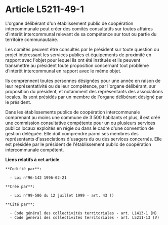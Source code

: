 # Article L5211-49-1

L'organe délibérant d'un établissement public de coopération intercommunale peut créer des comités consultatifs sur toutes
affaires d'intérêt intercommunal relevant de sa compétence sur tout ou partie du territoire communautaire.

Les comités peuvent être consultés par le président sur toute question ou projet intéressant les services publics et
équipements de proximité en rapport avec l'objet pour lequel ils ont été institués et ils peuvent transmettre au président
toute proposition concernant tout problème d'intérêt intercommunal en rapport avec le même objet.

Ils comprennent toutes personnes désignées pour une année en raison de leur représentativité ou de leur compétence, par
l'organe délibérant, sur proposition du président, et notamment des représentants des associations locales. Ils sont présidés
par un membre de l'organe délibérant désigné par le président.

Dans les établissements publics de coopération intercommunale comprenant au moins une commune de 3 500 habitants et plus, il
est créé une commission consultative compétente pour un ou plusieurs services publics locaux exploités en régie ou dans le
cadre d'une convention de gestion déléguée. Elle doit comprendre parmi ses membres des représentants d'associations d'usagers
du ou des services concernés. Elle est présidée par le président de l'établissement public de coopération intercommunale
compétent.

**Liens relatifs à cet article**

	**Codifié par**:

	  - Loi n°96-142 1996-02-21

	**Créé par**:

	  - Loi n°99-586 du 12 juillet 1999 - art. 43 ()

	**Cité par**:

	  - Code général des collectivités territoriales - art. L1413-1 (M)
	  - Code général des collectivités territoriales - art. L5211-13 (V)
